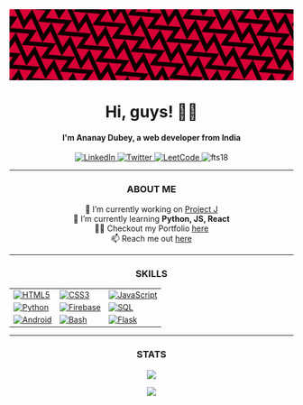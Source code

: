 <div style="display: flex; flex-wrap: wrap; justify-content: center;">
  <img src="pattern.png" style="max-width: 100%; height: auto;">
</div>
<h1 align="center">Hi, guys! 👋😉</h1>
<h4 align="center">I'm Ananay Dubey, a web developer from India</h4>

<p align="center"> 
    <a href="https://www.linkedin.com/in/ananaydubey" target="_blank">
        <img src="https://img.shields.io/badge/LinkedIn-black?style=for-the-badge&logo=linkedin&logoColor=white" alt="LinkedIn">
    </a>  
    <a href="https://twitter.com/spacify18" target="_blank">
        <img src="https://img.shields.io/badge/Twitter-black?style=for-the-badge&logo=twitter" alt="Twitter">
    </a>
    <a href="https://leetcode.com/ananaydubey/" target="_blank">
        <img src="https://img.shields.io/badge/LeetCode-black?style=for-the-badge&logo=LeetCode" alt="LeetCode">
    </a>
    <img src="https://komarev.com/ghpvc/?username=fts18&label=Profile%20views&color=000000&style=for-the-badge" alt="fts18" /> 
</p>

<hr>

<div align="center">
  
### ABOUT ME

<p align="center">
🔭 I’m currently working on <a href="https://github.com/FTS18/projectjee" target="_blank">Project J</a> <br>
🌱 I’m currently learning <strong>Python, JS, React</strong> <br>
👨‍💻 Checkout my Portfolio <a href="https://ananay.netlify.app/" target="_blank">here</a> <br>
📫 Reach me out <a href="mailto:spacify1807@gmail.com">here</a> <br>
</p>
</div>

<hr>

<div align="center">

### SKILLS

<div align="center">
  
<table>
  <tr>
    <td><a href="https://github.com/fts18"><img src="https://img.shields.io/badge/html5-black?style=for-the-badge&logo=html5" alt="HTML5"></a></td>
    <td><a href="https://github.com/fts18"><img src="https://img.shields.io/badge/css3-black?style=for-the-badge&logo=css3" alt="CSS3"></a></td>
    <td><a href="https://github.com/fts18"><img src="https://img.shields.io/badge/javascript-black?style=for-the-badge&logo=javascript" alt="JavaScript"></a></td>
  </tr>
  <tr>
    <td><a href="https://github.com/fts18"><img src="https://img.shields.io/badge/python-black?style=for-the-badge&logo=python" alt="Python"></a></td>
    <td><a href="https://github.com/fts18"><img src="https://img.shields.io/badge/firebase-black?style=for-the-badge&logo=firebase" alt="Firebase"></a></td>
    <td><a href="https://github.com/fts18"><img src="https://img.shields.io/badge/sql-black?style=for-the-badge&logo=postgresql" alt="SQL"></a></td>
  </tr>
  <tr>
    <td><a href="https://github.com/fts18"><img src="https://img.shields.io/badge/android-black?style=for-the-badge&logo=android" alt="Android"></a></td>
    <td><a href="https://github.com/fts18"><img src="https://img.shields.io/badge/bash-black?style=for-the-badge&logo=gnu-bash&logoColor=white" alt="Bash"></a></td>
    <td><a href="https://github.com/fts18"><img src="https://img.shields.io/badge/flask-black?style=for-the-badge&logo=flask" alt="Flask"></a></td>
  </tr>
</table>

</div>

<hr>

<div align="center">
  
### STATS
<p align="center">
<a href="https://github.com/fts18">
  <img height=200 align="center" src="https://github-readme-stats.vercel.app/api/top-langs?username=fts18&layout=compact&langs_count=8&card_width=320&theme=dark" />
</a>
</p>
  <picture>
    <source
      srcset="https://github-readme-stats.vercel.app/api?username=fts18&card_width=320&show_icons=true&theme=dark"
      media="(prefers-color-scheme: dark)"
    />
    <source
      srcset="https://github-readme-stats.vercel.app/api?username=fts18&show_icons=true"
      media="(prefers-color-scheme: light), (prefers-color-scheme: no-preference)"
    />
    <img src="https://github-readme-stats.vercel.app/api?username=fts18&show_icons=true" />
  </picture>
</div>
